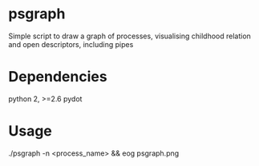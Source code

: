 # psgraph
Simple script to draw a graph of processes, visualising childhood relation and open descriptors, including pipes

# Dependencies
python 2, >=2.6
pydot

# Usage
./psgraph -n <process_name> && eog psgraph.png
